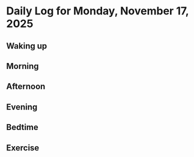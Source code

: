 # Daily Log for Monday, November 17, 2025

## Waking up

## Morning

## Afternoon

## Evening

## Bedtime

## Exercise
